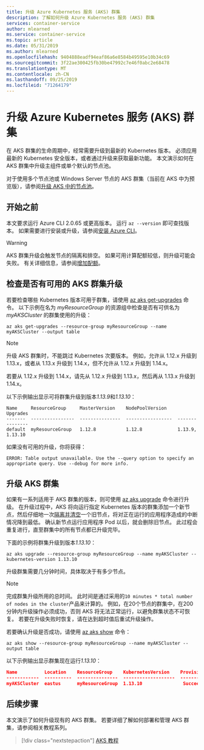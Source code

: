```yaml
---
title: 升级 Azure Kubernetes 服务 (AKS) 群集
description: 了解如何升级 Azure Kubernetes 服务 (AKS) 群集
services: container-service
author: mlearned
ms.service: container-service
ms.topic: article
ms.date: 05/31/2019
ms.author: mlearned
ms.openlocfilehash: 9404888eadf94eaf86a6e8584b49595e10b34c69
ms.sourcegitcommit: 3f22ae300425fb30be47992c7e46f0abc2e68478
ms.translationtype: MT
ms.contentlocale: zh-CN
ms.lasthandoff: 09/25/2019
ms.locfileid: "71264179"
---
```

# <a name="upgrade-an-azure-kubernetes-service-aks-cluster"></a>升级 Azure Kubernetes 服务 (AKS) 群集

在 AKS 群集的生命周期中，经常需要升级到最新的 Kubernetes 版本。 必须应用最新的 Kubernetes 安全版本，或者通过升级来获取最新功能。 本文演示如何在 AKS 群集中升级主组件或单个默认的节点池。

对于使用多个节点池或 Windows Server 节点的 AKS 群集（当前在 AKS 中为预览版），请参阅[升级 AKS 中的节点池][nodepool-upgrade]。

## <a name="before-you-begin"></a>开始之前

本文要求运行 Azure CLI 2.0.65 或更高版本。 运行 `az --version` 即可查找版本。 如果需要进行安装或升级，请参阅[安装 Azure CLI][azure-cli-install]。

> [!WARNING]
> AKS 群集升级会触发节点的隔离和排空。 如果可用计算配额较低，则升级可能会失败。  有关详细信息，请参阅[增加配额](https://docs.microsoft.com/azure/azure-supportability/resource-manager-core-quotas-request?branch=pr-en-us-83289)。

## <a name="check-for-available-aks-cluster-upgrades"></a>检查是否有可用的 AKS 群集升级

若要检查哪些 Kubernetes 版本可用于群集，请使用 [az aks get-upgrades][az-aks-get-upgrades] 命令。 以下示例在名为 *myResourceGroup* 的资源组中检查是否有可供名为 *myAKSCluster* 的群集使用的升级：

```azurecli-interactive
az aks get-upgrades --resource-group myResourceGroup --name myAKSCluster --output table
```

> [!NOTE]
> 升级 AKS 群集时，不能跳过 Kubernetes 次要版本。 例如，允许从 1.12.x 升级到 1.13.x，或者从 1.13.x 升级到 1.14.x，但不允许从 1.12.x 升级到 1.14.x。
>
> 若要从 1.12.x 升级到 1.14.x，请先从 1.12.x 升级到 1.13.x，然后再从 1.13.x 升级到 1.14.x。

以下示例输出显示可将群集升级到版本*1.13.9*和*1.13.10*：

```console
Name     ResourceGroup     MasterVersion    NodePoolVersion    Upgrades
-------  ----------------  ---------------  -----------------  ---------------
default  myResourceGroup   1.12.8           1.12.8             1.13.9, 1.13.10
```
如果没有可用的升级，你将获得：
```console
ERROR: Table output unavailable. Use the --query option to specify an appropriate query. Use --debug for more info.
```

## <a name="upgrade-an-aks-cluster"></a>升级 AKS 群集

如果有一系列适用于 AKS 群集的版本，则可使用 [az aks upgrade][az-aks-upgrade] 命令进行升级。 在升级过程中，AKS 将向运行指定 Kubernetes 版本的群集添加一个新节点，然后仔细地一次[隔离并清空][kubernetes-drain]一个旧节点，将对正在运行的应用程序造成的中断情况降到最低。 确认新节点运行应用程序 Pod 以后，就会删除旧节点。 此过程会重复进行，直至群集中的所有节点都已升级完毕。

下面的示例将群集升级到版本*1.13.10*：

```azurecli-interactive
az aks upgrade --resource-group myResourceGroup --name myAKSCluster --kubernetes-version 1.13.10
```

升级群集需要几分钟时间，具体取决于有多少节点。 

> [!NOTE]
> 完成群集升级所用的总时间。 此时间是通过采用的`10 minutes * total number of nodes in the cluster`产品来计算的。 例如，在20个节点的群集中，在200分钟内升级操作必须成功，否则 AKS 将无法正常运行，以避免群集状态不可恢复。 若要在升级失败时恢复，请在达到超时值后重试升级操作。

若要确认升级是否成功，请使用 [az aks show][az-aks-show] 命令：

```azurecli-interactive
az aks show --resource-group myResourceGroup --name myAKSCluster --output table
```

以下示例输出显示群集现在运行*1.13.10*：

```json
Name          Location    ResourceGroup    KubernetesVersion    ProvisioningState    Fqdn
------------  ----------  ---------------  -------------------  -------------------  ---------------------------------------------------------------
myAKSCluster  eastus      myResourceGroup  1.13.10               Succeeded            myaksclust-myresourcegroup-19da35-90efab95.hcp.eastus.azmk8s.io
```

## <a name="next-steps"></a>后续步骤

本文演示了如何升级现有的 AKS 群集。 若要详细了解如何部署和管理 AKS 群集，请参阅相关教程系列。

> [!div class="nextstepaction"]
> [AKS 教程][aks-tutorial-prepare-app]

<!-- LINKS - external -->
[kubernetes-drain]: https://kubernetes.io/docs/tasks/administer-cluster/safely-drain-node/

<!-- LINKS - internal -->
[aks-tutorial-prepare-app]: ./tutorial-kubernetes-prepare-app.md
[azure-cli-install]: /cli/azure/install-azure-cli
[az-aks-get-upgrades]: /cli/azure/aks#az-aks-get-upgrades
[az-aks-upgrade]: /cli/azure/aks#az-aks-upgrade
[az-aks-show]: /cli/azure/aks#az-aks-show
[nodepool-upgrade]: use-multiple-node-pools.md#upgrade-a-node-pool
